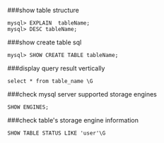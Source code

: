 ###show table structure
```
mysql> EXPLAIN  tableName;
mysql> DESC tableName;
```
###show create table sql
```
mysql> SHOW CREATE TABLE tableName;
```
###display query result vertically
```
select * from table_name \G
```
###check mysql server supported storage engines
```
SHOW ENGINES;
```
###check table's storage engine information
```
SHOW TABLE STATUS LIKE 'user'\G
```